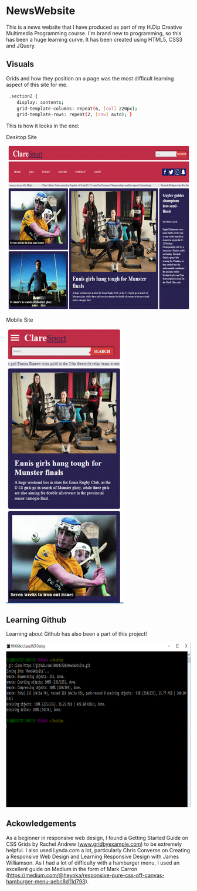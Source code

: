 # NewsWebsite

This is a news website that I have produced as part of my H.Dip Creative Multimedia Programming course. I'm brand new to programming, so this has been a huge learning curve. It has been created using HTML5, CSS3 and JQuery.

## Visuals

Grids and how they position on a page was the most difficult learning aspect of this site for me. 

```bash
 .section2 {
    display: contents;
    grid-template-columns: repeat(6, [col] 220px);
    grid-template-rows: repeat(2, [row] auto); }
```

This is how it looks in the end: 


Desktop Site


<img src="img/screen1.GIF" alt="desktop" width="654" height="450" style="max-width:100%">


Mobile Site

<img src="img/screen2.GIF" alt="mobile" width="320" height="750">
                                                                 
                                                                 
## Learning Github 
Learning about Github has also been a part of this project!

<img src="img/Cmmd.GIF" alt="Github" width="654" height="450" style="max-width:100%">

## Ackowledgements
As a beginner in responsive web design, I found a Getting Started Guide on CSS Grids by Rachel Andrew (www.gridbyexample.com) to be extremely helpful. I also used Lynda.com a lot, particularly Chris Converse on Creating a Responsive Web Design and Learning Responsive Design with James Williamson. As I had a lot of difficulty with a hamburger menu, I used an excellent guide on Medium in the form of Mark Carron (https://medium.com/@heyoka/responsive-pure-css-off-canvas-hamburger-menu-aebc8d11d793). 